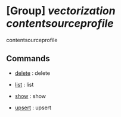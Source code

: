 # [Group] _vectorization contentsourceprofile_

contentsourceprofile

## Commands

- [delete](/Commands/vectorization/contentsourceprofile/_delete.md)
: delete

- [list](/Commands/vectorization/contentsourceprofile/_list.md)
: list

- [show](/Commands/vectorization/contentsourceprofile/_show.md)
: show

- [upsert](/Commands/vectorization/contentsourceprofile/_upsert.md)
: upsert
